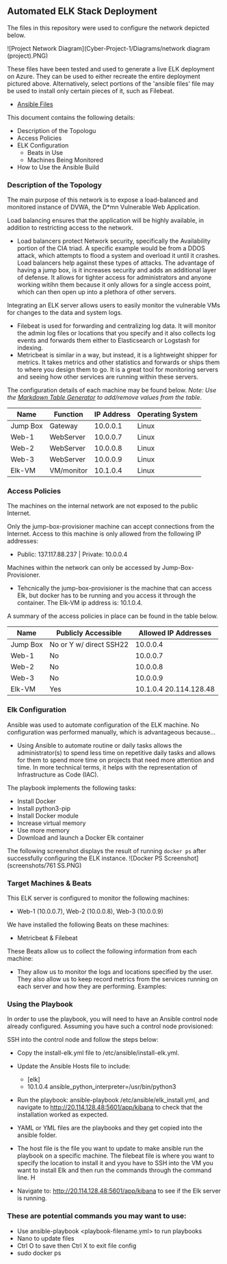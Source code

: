 ## Automated ELK Stack Deployment

The files in this repository were used to configure the network depicted below.

![Project Network Diagram](Cyber-Project-1/Diagrams/network diagram (project).PNG)

These files have been tested and used to generate a live ELK deployment on Azure. They can be used to either recreate the entire deployment pictured above. Alternatively, select portions of the 'ansible files' file may be used to install only certain pieces of it, such as Filebeat.

  - [Ansible Files](https://github.com/alexsemp/Cyber-Project-1/tree/main/ansible%20files)

This document contains the following details:
- Description of the Topologu
- Access Policies
- ELK Configuration
  - Beats in Use
  - Machines Being Monitored
- How to Use the Ansible Build


### Description of the Topology

The main purpose of this network is to expose a load-balanced and monitored instance of DVWA, the D*mn Vulnerable Web Application.

Load balancing ensures that the application will be highly available, in addition to restricting access to the network.
- Load balancers protect Network security, specifically the Availability portion of the CIA triad. A specific example would be from a DDOS attack, which attempts to flood a system and overload it until it crashes. Load balancers help against these types of attacks. The advantage of having a jump box, is it increases security and adds an additional layer of defense. It allows for tighter access for administrators and anyone working witihn them because it only allows for a single access point, which can then open up into a plethora of other servers.

Integrating an ELK server allows users to easily monitor the vulnerable VMs for changes to the data and system logs.
- Filebeat is used for forwarding and centralizing log data. It will monitor the admin log files or locations that you specify and it also collects log events and forwards them either to Elasticsearch or Logstash for indexing.
- Metricbeat is similar in a way, but instead, it is a lightweight shipper for metrics. It takes metrics and other statistics and forwards or ships them to where you design them to go. It is a great tool for monitoring servers and seeing how other services are running within these servers.

The configuration details of each machine may be found below.
_Note: Use the [Markdown Table Generator](http://www.tablesgenerator.com/markdown_tables) to add/remove values from the table_.

| Name     | Function  | IP Address | Operating System |
|----------|-----------|------------|------------------|
| Jump Box | Gateway   | 10.0.0.1   | Linux            |
| Web-1    | WebServer | 10.0.0.7   | Linux            |
| Web-2    | WebServer | 10.0.0.8   | Linux            |
| Web-3    | WebServer | 10.0.0.9   | Linux            |
| Elk-VM   | VM/monitor| 10.1.0.4   | Linux            |

### Access Policies

The machines on the internal network are not exposed to the public Internet. 

Only the jump-box-provisioner machine can accept connections from the Internet. Access to this machine is only allowed from the following IP addresses:
- Public: 137.117.88.237 | Private: 10.0.0.4

Machines within the network can only be accessed by Jump-Box-Provisioner.
- Tehcnically the jump-box-provisioner is the machine that can access Elk, but docker has to be running and you access it through the container. The Elk-VM ip address is: 10.1.0.4.

A summary of the access policies in place can be found in the table below.

| Name     | Publicly Accessible     |  Allowed IP Addresses  |
|----------|------------------------ |------------------------|
| Jump Box | No or Y w/ direct SSH22 | 10.0.0.4               |
| Web-1    | No                      | 10.0.0.7               |
| Web-2    | No                      | 10.0.0.8               |
| Web-3    | No                      | 10.0.0.9               |
| Elk-VM   | Yes                     | 10.1.0.4  20.114.128.48|

### Elk Configuration

Ansible was used to automate configuration of the ELK machine. No configuration was performed manually, which is advantageous because...
- Using Ansible to automate routine or daily tasks allows the administrator(s) to spend less time on repetitive daily tasks and allows for them to spend more time on projects that need more attention and time. In more technical terms, it helps  with the representation of Infrastructure as Code (IAC).

The playbook implements the following tasks:
- Install Docker
- Install python3-pip
- Install Docker module
- Increase virtual memory
- Use more memory
- Download and launch a Docker Elk container

The following screenshot displays the result of running `docker ps` after successfully configuring the ELK instance.
![Docker PS Screenshot](screenshots/761 SS.PNG)

### Target Machines & Beats
This ELK server is configured to monitor the following machines:
- Web-1 (10.0.0.7), Web-2 (10.0.0.8), Web-3 (10.0.0.9)

We have installed the following Beats on these machines:
- Metricbeat & Filebeat

These Beats allow us to collect the following information from each machine:
- They allow us to monitor the logs and locations specified by the user. They also allow us to keep record metrics from the services running on each server and how they are performing. Examples:   

### Using the Playbook
In order to use the playbook, you will need to have an Ansible control node already configured. Assuming you have such a control node provisioned: 

SSH into the control node and follow the steps below:
- Copy the install-elk.yml file to /etc/ansible/install-elk.yml.
- Update the Ansible Hosts file to include: 
  - [elk]
  - 10.1.0.4 ansible_python_interpreter=/usr/bin/python3
- Run the playbook: ansible-playbook /etc/ansible/elk_install.yml, and navigate to http://20.114.128.48:5601/app/kibana to check that the installation worked as expected.

- YAML or YML files are the playbooks and they get copied into the ansible folder.
- The host file is the file you want to update to make ansible run the playbook on a specific machine. The filebeat file is where you want to specify the location to install it and yyou have to SSH into the VM you want to install Elk and then run the commands through the command line. H
- Navigate to: http://20.114.128.48:5601/app/kibana to see if the Elk server is running.

### These are potential commands you may want to use:
- Use ansible-playbook <playbook-filename.yml> to run playbooks
- Nano to update files
- Ctrl O to save then Ctrl X to exit file config
- sudo docker ps
